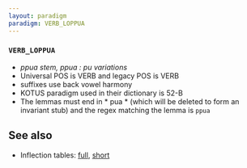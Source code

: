 ```yaml
---
layout: paradigm
paradigm: VERB_LOPPUA
---
```

### ` VERB_LOPPUA `

* _ppua stem, ppua : pu variations_
* Universal POS is VERB and legacy POS is VERB
* suffixes use back vowel harmony
* KOTUS paradigm used in their dictionary is 52-B
* The lemmas must end in * pua * (which will be deleted to form an invariant stub) and the regex matching the lemma is ` ppua `

## See also

* Inflection tables: [full](gen/L/loppua.html), [short](gen/L/loppua_wikt.html)

